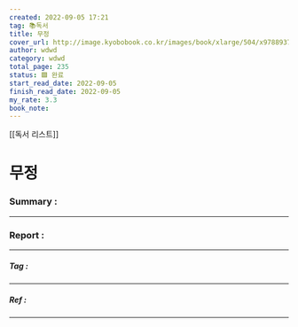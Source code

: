 ```yaml
---
created: 2022-09-05 17:21
tag: 📚독서
title: 무정
cover_url: http://image.kyobobook.co.kr/images/book/xlarge/504/x9788937462504.jpg
author: wdwd
category: wdwd
total_page: 235
status: 🟩 완료
start_read_date: 2022-09-05
finish_read_date: 2022-09-05
my_rate: 3.3
book_note:
---
```

[[독서 리스트]]
# 무정


### Summary :
---
### Report :
---
##### Tag :
---
##### Ref :
---
